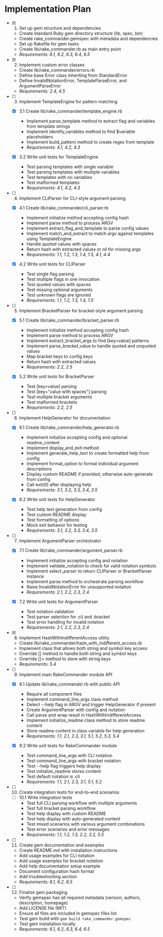# Implementation Plan

- [x] 1. Set up gem structure and dependencies
  - Create standard Ruby gem directory structure (lib, spec, bin)
  - Create rake_commander.gemspec with metadata and dependencies
  - Set up Rakefile for gem tasks
  - Create lib/rake_commander.rb as main entry point
  - _Requirements: 6.1, 6.2, 6.3, 6.4, 6.5_

- [x] 2. Implement custom error classes
  - Create lib/rake_commander/errors.rb
  - Define base Error class inheriting from StandardError
  - Define InvalidNotationError, TemplateParseError, and ArgumentParseError
  - _Requirements: 2.4, 4.5_

- [ ] 3. Implement TemplateEngine for pattern matching
  - [x] 3.1 Create lib/rake_commander/template_engine.rb
    - Implement parse_template method to extract flag and variables from template strings
    - Implement identify_variables method to find $variable placeholders
    - Implement build_pattern method to create regex from template
    - _Requirements: 4.1, 4.2, 4.3_
  
  - [x] 3.2 Write unit tests for TemplateEngine
    - Test parsing templates with single variable
    - Test parsing templates with multiple variables
    - Test templates with no variables
    - Test malformed templates
    - _Requirements: 4.1, 4.2, 4.3_

- [ ] 4. Implement CLIParser for CLI-style argument parsing
  - [x] 4.1 Create lib/rake_commander/cli_parser.rb
    - Implement initialize method accepting config hash
    - Implement parse method to process ARGV
    - Implement extract_flag_and_template to parse config values
    - Implement match_and_extract to match argv against templates using TemplateEngine
    - Handle quoted values with spaces
    - Return hash with extracted values or nil for missing args
    - _Requirements: 1.1, 1.2, 1.3, 1.4, 1.5, 4.1, 4.4_
  
  - [x] 4.2 Write unit tests for CLIParser
    - Test single flag parsing
    - Test multiple flags in one invocation
    - Test quoted values with spaces
    - Test missing optional arguments
    - Test unknown flags are ignored
    - _Requirements: 1.1, 1.2, 1.3, 1.4, 1.5_

- [ ] 5. Implement BracketParser for bracket-style argument parsing
  - [x] 5.1 Create lib/rake_commander/bracket_parser.rb
    - Implement initialize method accepting config hash
    - Implement parse method to process ARGV
    - Implement extract_bracket_args to find [key=value] patterns
    - Implement parse_bracket_value to handle quoted and unquoted values
    - Map bracket keys to config keys
    - Return hash with extracted values
    - _Requirements: 2.2, 2.5_
  
  - [x] 5.2 Write unit tests for BracketParser
    - Test [key=value] parsing
    - Test [key="value with spaces"] parsing
    - Test multiple bracket arguments
    - Test malformed brackets
    - _Requirements: 2.2, 2.5_

- [ ] 6. Implement HelpGenerator for documentation
  - [x] 6.1 Create lib/rake_commander/help_generator.rb
    - Implement initialize accepting config and optional readme_content
    - Implement display_and_exit method
    - Implement generate_help_text to create formatted help from config
    - Implement format_option to format individual argument descriptions
    - Display custom README if provided, otherwise auto-generate from config
    - Call exit(0) after displaying help
    - _Requirements: 3.1, 3.2, 3.3, 3.4, 3.5_
  
  - [x] 6.2 Write unit tests for HelpGenerator
    - Test help text generation from config
    - Test custom README display
    - Test formatting of options
    - Mock exit behavior for testing
    - _Requirements: 3.1, 3.2, 3.3, 3.4, 3.5_

- [ ] 7. Implement ArgumentParser orchestrator
  - [x] 7.1 Create lib/rake_commander/argument_parser.rb
    - Implement initialize accepting config and notation
    - Implement validate_notation to check for valid notation symbols
    - Implement select_parser to return CLIParser or BracketParser instance
    - Implement parse method to orchestrate parsing workflow
    - Raise InvalidNotationError for unsupported notation
    - _Requirements: 2.1, 2.2, 2.3, 2.4_
  
  - [x] 7.2 Write unit tests for ArgumentParser
    - Test notation validation
    - Test parser selection for :cli and :bracket
    - Test error handling for invalid notation
    - _Requirements: 2.1, 2.2, 2.3, 2.4_

- [x] 8. Implement HashWithIndifferentAccess utility
  - Create lib/rake_commander/hash_with_indifferent_access.rb
  - Implement class that allows both string and symbol key access
  - Override [] method to handle both string and symbol keys
  - Override []= method to store with string keys
  - _Requirements: 5.4_

- [ ] 9. Implement main RakeCommander module API
  - [x] 9.1 Update lib/rake_commander.rb with public API
    - Require all component files
    - Implement command_line_args class method
    - Detect --help flag in ARGV and trigger HelpGenerator if present
    - Create ArgumentParser with config and notation
    - Call parse and wrap result in HashWithIndifferentAccess
    - Implement initialize_readme class method to store readme content
    - Store readme content in class variable for help generation
    - _Requirements: 1.1, 2.1, 2.3, 3.1, 5.1, 5.2, 5.3, 5.4_
  
  - [x] 9.2 Write unit tests for RakeCommander module
    - Test command_line_args with CLI notation
    - Test command_line_args with bracket notation
    - Test --help flag triggers help display
    - Test initialize_readme stores content
    - Test default notation is :cli
    - _Requirements: 1.1, 2.1, 2.3, 3.1, 5.1, 5.2_

- [ ] 10. Create integration tests for end-to-end scenarios
  - [ ] 10.1 Write integration tests
    - Test full CLI parsing workflow with multiple arguments
    - Test full bracket parsing workflow
    - Test help display with custom README
    - Test help display with auto-generated content
    - Test mixed scenarios with various argument combinations
    - Test error scenarios and error messages
    - _Requirements: 1.1, 1.2, 1.3, 2.2, 3.2, 5.5_

- [ ] 11. Create gem documentation and examples
  - Create README.md with installation instructions
  - Add usage examples for CLI notation
  - Add usage examples for bracket notation
  - Add help documentation setup example
  - Document configuration hash format
  - Add troubleshooting section
  - _Requirements: 6.1, 6.2, 6.5_

- [ ] 12. Finalize gem packaging
  - Verify gemspec has all required metadata (version, authors, description, homepage)
  - Add LICENSE file (MIT)
  - Ensure all files are included in gemspec files list
  - Test gem build with `gem build rake_commander.gemspec`
  - Test gem installation locally
  - _Requirements: 6.1, 6.2, 6.3, 6.4, 6.5_
